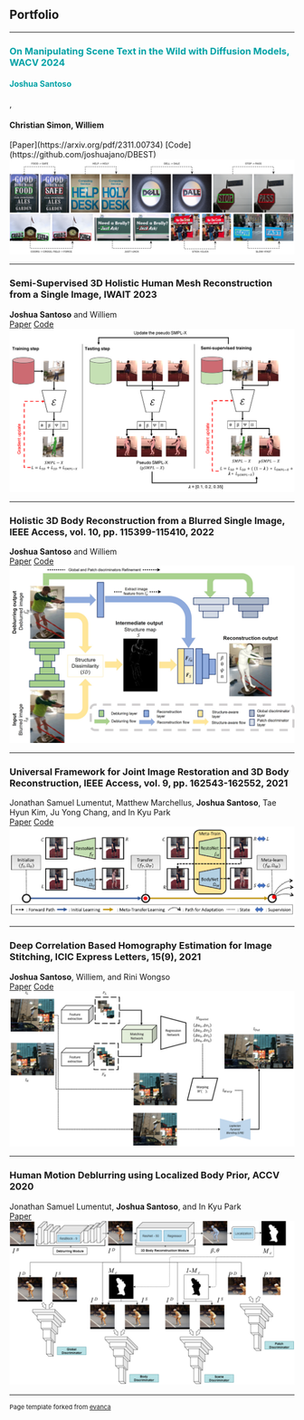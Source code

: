 ## Portfolio

---

<h3 style="color:#01a2a6;">On Manipulating Scene Text in the Wild with Diffusion Models, WACV 2024</h3>
<h4 style="color:#01a2a6;">Joshua Santoso</h4>, <h4> Christian Simon, Williem</h4>
[Paper](https://arxiv.org/pdf/2311.00734) [Code](https://github.com/joshuajano/DBEST)
<img src="images/publications/wacv2024.png?raw=true"/>

---

### Semi-Supervised 3D Holistic Human Mesh Reconstruction from a Single Image, IWAIT 2023
**Joshua Santoso** and Williem<br />[Paper](https://doi.org/10.1117/12.2665606) [Code](https://github.com/joshuajano/SSHHMA/)
<img src="images/publications/iwait2023.png?raw=true"/>

---

### Holistic 3D Body Reconstruction from a Blurred Single Image, IEEE Access, vol. 10, pp. 115399-115410, 2022
**Joshua Santoso** and Williem<br />[Paper](https://ieeexplore.ieee.org/document/9933771) [Code](https://github.com/joshuajano/D2R/)
<img src="images/publications/ieee_access2022.jpg?raw=true"/>

---

### Universal Framework for Joint Image Restoration and 3D Body Reconstruction, IEEE Access, vol. 9, pp. 162543-162552, 2021
Jonathan Samuel Lumentut, Matthew Marchellus, **Joshua Santoso**, Tae Hyun Kim, Ju Yong Chang, and In Kyu Park<br />[Paper](https://ieeexplore.ieee.org/document/9933771) [Code](https://github.com/joshuajano/D2R/)
<img src="images/publications/ieee_access2021.png?raw=true"/>

---

### Deep Correlation Based Homography Estimation for Image Stitching, ICIC Express Letters, 15(9), 2021
**Joshua Santoso**, Williem, and Rini Wongso<br />[Paper](http://www.icicel.org/ell/contents/2021/9/el-15-09-12.pdf) [Code](https://github.com/joshuajano/DCH)
<img src="images/publications/icic_express2021.png?raw=true"/>

---

### Human Motion Deblurring using Localized Body Prior, ACCV 2020
Jonathan Samuel Lumentut, **Joshua Santoso**, and In Kyu Park<br />[Paper](https://openaccess.thecvf.com/content/ACCV2020/papers/Lumentut_Human_Motion_Deblurring_using_Localized_Body_Prior_ACCV_2020_paper.pdf)
<img src="images/publications/accv2020.png?raw=true"/>

---
<p style="font-size:11px">Page template forked from <a href="https://github.com/evanca/quick-portfolio">evanca</a></p>
<!-- Remove above link if you don't want to attibute -->
